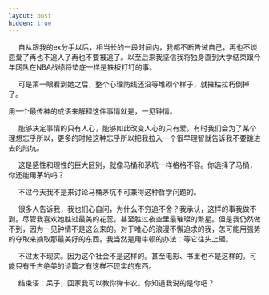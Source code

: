 ```yaml
---
layout: post
hidden: true
---
```

     自从跟我的ex分手以后，相当长的一段时间内，我都不断告诫自己，再也不谈恋爱了再也不追人了再也不要被追了。以至后来我坚信我将独身直到大学结束跟今年网队在NBA战绩将垫底一样是铁板钉钉的事。

     可是第一眼看到她之后，整个心理防线还没等堆砌个样子，就摧枯拉朽倒掉了。

用一个最传神的成语来解释这件事情就是，一见钟情。

     能够决定事情的只有人心，能够如此改变人心的只有爱。有时我们会为了某个理想忘乎所以，更多的时候这种忘乎所以把我拉入一个很早理智就告诉我不要跳进去的陷坑。

     这是感性和理性的巨大区别，就像马桶和茅坑一样格格不容。你选择了马桶，你还能用茅坑吗？

     不过今天我不是来讨论马桶茅坑不可兼得这种哲学问题的。

     很多人告诉我，我也扪心自问，为什么不穷追不舍？我承认，这样的事我做不到。尽管我喜欢她胜过最美的花蕊，甚至胜过夜空里最璀璨的繁星。但是我仍然做不到，因为一见钟情不是这么来的。对于唯心的浪漫不懈追求的我，怎可能用强势的夺取来摘取那最美好的东西。我当然是用牛顿的办法：等它往头上砸。

     不过太不现实。因为这个社会不是这样的。甚至电影、书里也不是这样的。可能只有千古绝美的诗篇才有这样不现实的东西。

     结束语：呆子，回家我可以教你弹卡农。你知道我说的是你吧？

 